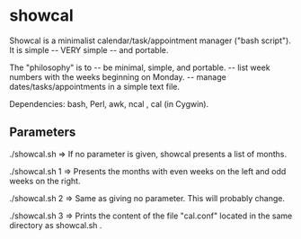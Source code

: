 # showcal
Showcal is a minimalist calendar/task/appointment manager ("bash script").  It is simple -- VERY simple -- and portable. 

The "philosophy" is to 
    -- be minimal, simple, and portable.
    -- list week numbers with the weeks beginning on Monday. 
    -- manage dates/tasks/appointments in a simple text file.

Dependencies: bash, Perl, awk, ncal , cal (in Cygwin).

## Parameters

./showcal.sh  => If no parameter is given, showcal presents a list of months.

./showcal.sh 1 => Presents the months with even weeks on the left and odd weeks on the right.

./showcal.sh 2 => Same as giving no parameter. This will probably change.

./showcal.sh 3 => Prints the content of the file "cal.conf" located in the same directory as showcal.sh . 


